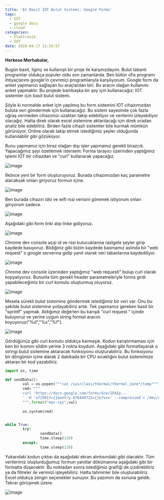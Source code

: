 ```yaml
---
title: 'En Basit IOT Bulut Sistemi: Google Forms'
tags:
  - IOT
  - google docs
  - cloud
categories:
  - Elektronik
  - IOT
date: 2018-04-17 21:24:57
---
```


**Herkese Merhabalar,**

Bugün basit, ilginç ve kullanışlı bir proje ile karşınızdayım. Bulut tabanlı programlar oldukça populer oldu son zamanlarda. Ben bütün ofis programı ihtiyaçlarımı google'in çevrimiçi programlarıyla karşılıyorum. Google form da anket yapmanızı sağlayan bu araçlardan biri. Bu aracın olağan kullanımı anket yapmaktır. Bu projede bambaşka bir şey için kullanacağız: IOT sistemler için basit bulut sistemi.

Şöyle ki normalde anket için yapılmış bu form sistemini IOT cihazımızdan buluta veri göndermek için kullanacağız. Bu sistem sayesinde çok fazla uğraş vermeden cihazımızı uzaktan takip edebiliyor ve verilerini izleyebiliyor olacağız. 
Hatta direk olarak excel sistemine aktarılacağı için direk oradan analiz bile edebiliriz. Birden fazla cihazlı sistemler bile kurmak mümkün görünüyor. Online olarak takip etmek istediğimiz şeyler olduğunda kullanılabilir gibi gözüküyor.

Bunu yapmamız için biraz olağan dışı işler yapmamız gerekli birazcık. Yapacağımız şeyi özetlemek istersem: Forma tarayıcı üzerinden yaptığımız işlemi IOT bir cihazdan ve "curl" kullanarak yapacağız.

![image](/images/1517782817903.png)

İlkönce yeni bir form oluşturuyoruz. Burada cihazımızdan kaç parametre alacaksak onları giriyoruz formun içine.

![image](/images/1517778831931.png)

Ben burada cihazın idsi ve wifi rssi verisini göremek istiyorum onları giriyorum sadece.

![image](/images/1517779048608.png)

Aşağıdaki gibi form linki alıp linke gidiyoruz.

![image](/images/1517779095499.png)

Chrome dev console açıp id ve rssi kutucuklarına rastgele şeyler girip kaydede basıyoruz. Bildiğiniz gibi bizim kaydede basmamız aslında bir "web request" o google serverına gidip yanıt olarak veri tabanlarına kaydediliyor. 

![image](/images/1517779408700.png)

Chrome dev console üzerinden yaptığımız "web requesti" bulup curl olarak kopyalıyoruz. Bununla tüm gerekli header parametreleriyle forma girdi yapabileceğimiz bir curl komutu oluşturmuş oluyoruz. 

![image](/images/1517780965971.png)

Mesela sürekli bulut sistemine göndermek istediğimiz bir veri var. Onu bu şekilde bulut sistemine yollayabiliriz artık. Tek yapmamız gereken basit bir "sprintf" yapmak. Aldığımız değerleri bu karışık "curl request " içinde buluyoruz ve yerine uygun string format aracını koyuyoruz("%d","%s","%f").  

![image](/images/1517781160680.png)

Gördüğünüz gibi curl komutu oldukça karmaşık. Kodun karıştırmaması için ben bir kısmını sildim yerine 3 nokta koydum. Aşağıdaki gibi formatlayarak o stringi bulut sistemine aktaracak fonksiyonu oluşturabiliriz. Bu fonksiyonu bir döngünün içine alarak 2 dakikada bir CPU sıcaklığını bulut sistemimize aktaran bir kod yazabiliriz.
```python
import os, time

def sendData():
        val = os.popen("""cat /sys/class/thermal/thermal_zone*/temp""").read()
        cmd= """
        curl 'https://docs.google.com/forms/d/e/1FAIp...
        ' -H 'u729917={}&entry.676449722={}&fvv=' --compressed > /dev/null
        """.format("moz-rpi",val)
        
        os.system(cmd)


while True:
        try:
                sendData()
                time.sleep(120)
        except:
                time.sleep(120)

```

Yukarıdaki kodun çıktısı da aşağıdaki ekran alıntısındaki gibi olacaktır. Tüm verilerimiz oluşturduğumuz formun yanıtlar dökümanına aşağıdaki gibi bir formatta düşecektir. Bu noktadan sonra istediğimiz graifiği de çizdirebiliriz ya da filtreler ile verimizi işleyebiliriz. Hatta tahminler bile oluşturabiliriz. Excel oldukça zengin seçenekler sunuyor. Bu yazımım da sonuna geldik. Tekrar görüşmek üzere.

![image](/images/1523997471005.png)

